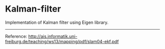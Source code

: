 # Kalman-filter
Implementation of Kalman filter using Eigen library.

--- 

Reference: http://ais.informatik.uni-freiburg.de/teaching/ws13/mapping/pdf/slam04-ekf.pdf